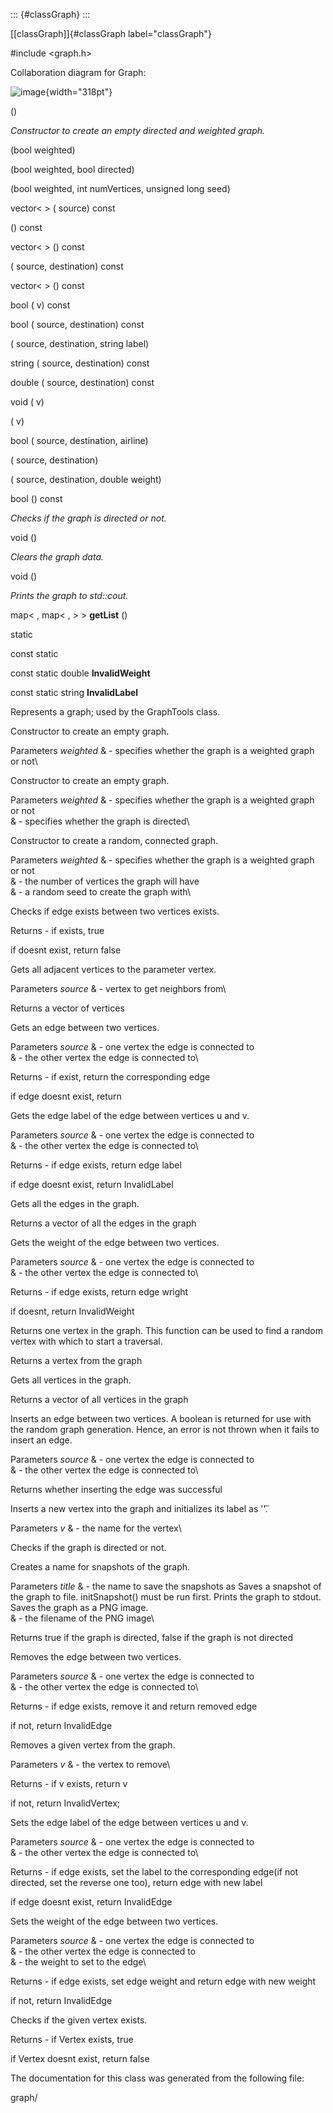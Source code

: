 ::: {#classGraph}
:::

[\[classGraph\]]{#classGraph label="classGraph"}

\#include $<$graph.h$>$

Collaboration diagram for Graph:

![image](classGraph__coll__graph){width="318pt"}

()

*Constructor to create an empty directed and weighted graph.*

(bool weighted)

(bool weighted, bool directed)

(bool weighted, int numVertices, unsigned long seed)

vector$<$ $>$ ( source) const

() const

vector$<$ $>$ () const

( source, destination) const

vector$<$ $>$ () const

bool ( v) const

bool ( source, destination) const

( source, destination, string label)

string ( source, destination) const

double ( source, destination) const

void ( v)

( v)

bool ( source, destination, airline)

( source, destination)

( source, destination, double weight)

bool () const

*Checks if the graph is directed or not.*

void ()

*Clears the graph data.*

void ()

*Prints the graph to std::cout.*

map$<$ , map$<$ , $>$ $>$ **getList** ()

static

const static

const static double **InvalidWeight**

const static string **InvalidLabel**

Represents a graph; used by the GraphTools class.

Constructor to create an empty graph.

Parameters *weighted* & - specifies whether the graph is a weighted
graph or not\

Constructor to create an empty graph.

Parameters *weighted* & - specifies whether the graph is a weighted
graph or not\
& - specifies whether the graph is directed\

Constructor to create a random, connected graph.

Parameters *weighted* & - specifies whether the graph is a weighted
graph or not\
& - the number of vertices the graph will have\
& - a random seed to create the graph with\

Checks if edge exists between two vertices exists.

Returns - if exists, true

if doesnt exist, return false

Gets all adjacent vertices to the parameter vertex.

Parameters *source* & - vertex to get neighbors from\

Returns a vector of vertices

Gets an edge between two vertices.

Parameters *source* & - one vertex the edge is connected to\
& - the other vertex the edge is connected to\

Returns - if exist, return the corresponding edge

if edge doesnt exist, return

Gets the edge label of the edge between vertices u and v.

Parameters *source* & - one vertex the edge is connected to\
& - the other vertex the edge is connected to\

Returns - if edge exists, return edge label

if edge doesnt exist, return InvalidLabel

Gets all the edges in the graph.

Returns a vector of all the edges in the graph

Gets the weight of the edge between two vertices.

Parameters *source* & - one vertex the edge is connected to\
& - the other vertex the edge is connected to\

Returns - if edge exists, return edge wright

if doesnt, return InvalidWeight

Returns one vertex in the graph. This function can be used to find a
random vertex with which to start a traversal.

Returns a vertex from the graph

Gets all vertices in the graph.

Returns a vector of all vertices in the graph

Inserts an edge between two vertices. A boolean is returned for use with
the random graph generation. Hence, an error is not thrown when it fails
to insert an edge.

Parameters *source* & - one vertex the edge is connected to\
& - the other vertex the edge is connected to\

Returns whether inserting the edge was successful

Inserts a new vertex into the graph and initializes its label as '̈'̈.

Parameters *v* & - the name for the vertex\

Checks if the graph is directed or not.

Creates a name for snapshots of the graph.

Parameters *title* & - the name to save the snapshots as Saves a
snapshot of the graph to file. initSnapshot() must be run first. Prints
the graph to stdout. Saves the graph as a PNG image.\
& - the filename of the PNG image\

Returns true if the graph is directed, false if the graph is not
directed

Removes the edge between two vertices.

Parameters *source* & - one vertex the edge is connected to\
& - the other vertex the edge is connected to\

Returns - if edge exists, remove it and return removed edge

if not, return InvalidEdge

Removes a given vertex from the graph.

Parameters *v* & - the vertex to remove\

Returns - if v exists, return v

if not, return InvalidVertex;

Sets the edge label of the edge between vertices u and v.

Parameters *source* & - one vertex the edge is connected to\
& - the other vertex the edge is connected to\

Returns - if edge exists, set the label to the corresponding edge(if not
directed, set the reverse one too), return edge with new label

if edge doesnt exist, return InvalidEdge

Sets the weight of the edge between two vertices.

Parameters *source* & - one vertex the edge is connected to\
& - the other vertex the edge is connected to\
& - the weight to set to the edge\

Returns - if edge exists, set edge weight and return edge with new
weight

if not, return InvalidEdge

Checks if the given vertex exists.

Returns - if Vertex exists, true

if Vertex doesnt exist, return false

The documentation for this class was generated from the following file:

graph/
